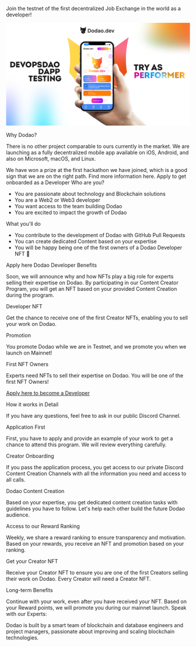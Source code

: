 Join the testnet of the first decentralized Job Exchange in the world as a developer!

![Try as Performer](../img/try-as-performer-iphone.png)

Why Dodao?

There is no other project comparable to ours currently in the market. We are launching as a fully decentralized mobile app available on iOS, Android, and also on Microsoft, macOS, and Linux.

We have won a prize at the first hackathon we have joined, which is a good sign that we are on the right path. Find more information here.
Apply to get onboarded as a Developer
Who are you?

- You are passionate about technology and Blockchain solutions
- You are a Web2 or Web3 developer
- You want access to the team building Dodao
- You are excited to impact the growth of Dodao

What you'll do

- You contribute to the development of Dodao with GitHub Pull Requests
- You can create dedicated Content based on your expertise
- You will be happy being one of the first owners of a Dodao Developer NFT 🙂

Apply here
Dodao Developer Benefits

Soon, we will announce why and how NFTs play a big role for experts selling their expertise on Dodao. By participating in our Content Creator Program, you will get an NFT based on your provided Content Creation during the program.

Developer NFT

Get the chance to receive one of the first Creator NFTs, enabling you to sell your work on Dodao.

Promotion

You promote Dodao while we are in Testnet, and we promote you when we launch on Mainnet!

First NFT Owners

Experts need NFTs to sell their expertise on Dodao. You will be one of the first NFT Owners!

[Apply here to become a Developer](https://forms.gle/X1BoC8rVJaDinncQ6)

How it works in Detail

If you have any questions, feel free to ask in our public Discord Channel.

Application First

First, you have to apply and provide an example of your work to get a chance to attend this program. We will review everything carefully.

Creator Onboarding

If you pass the application process, you get access to our private Discord Content Creation Channels with all the information you need and access to all calls.

Dodao Content Creation

Based on your expertise, you get dedicated content creation tasks with guidelines you have to follow. Let's help each other build the future Dodao audience.

Access to our Reward Ranking

Weekly, we share a reward ranking to ensure transparency and motivation. Based on your rewards, you receive an NFT and promotion based on your ranking.

Get your Creator NFT

Receive your Creator NFT to ensure you are one of the first Creators selling their work on Dodao. Every Creator will need a Creator NFT.

Long-term Benefits

Continue with your work, even after you have received your NFT. Based on your Reward points, we will promote you during our mainnet launch.
Speak with our Experts:

Dodao is built by a smart team of blockchain and database engineers and project managers, passionate about improving and scaling blockchain technologies.
